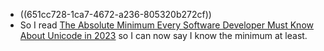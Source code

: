 - ((651cc728-1ca7-4672-a236-805320b272cf))
- So I read [The Absolute Minimum Every Software Developer Must Know About Unicode in 2023](https://tonsky.me/blog/unicode) so I can now say I know the minimum at least.
